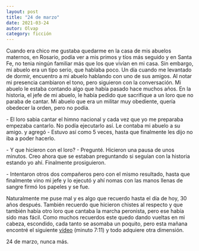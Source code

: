 ```yaml
---
layout: post
title: "24 de marzo"
date: 2021-03-24
autor: Olvap
category: ficción
---
```


Cuando era chico me gustaba quedarme en la casa de mis abuelos maternos, en
Rosario, podía ver a mis primos y tíos más seguido y en Santa Fe, no tenia
ningún familiar más que los que vivían en mi casa. Sin embargo, mi abuelo era
un tipo serio, que hablaba poco.  Un día cuando me levantado de dormir,
encuentro a mi abuelo hablando con uno de sus amigos. Al notar mi presencia
cambiaron el tono, pero siguieron con la conversación. Mi abuelo le estaba
contando algo que había pasado hace muchos años. En la historia, el jefe de mi
abuelo, le había pedido que sacrifique a un loro que no paraba de cantar. Mi
abuelo que era un militar muy obediente, quería obedecer la orden, pero no
podía.

\- El loro sabia cantar el himno nacional y cada vez que yo me preparaba
empezaba cantarlo. No podía ejecutarlo así.
Le contaba mi abuelo a su amigo. y agregó - Estuvo así como 5 veces, hasta que
finalmente les dijo no iba a poder hacerlo.

\- Y que hicieron con el loro? - Pregunté. Hicieron una pausa de unos minutos.
Creo ahora que se estaban preguntando si
seguían con la historia estando yo ahí. Finalmente prosiguieron.

\- Intentaron otros dos compañeros pero con el mismo resultado, hasta que
finalmente vino mi jefe y lo ejecutó y ahí
nomas con las manos llenas de sangre firmó los papeles y se fue.

Naturalmente me puse mal y es algo que recuerdo hasta el día de hoy, 30 años
después. También recuerdo que hicieron chistes al respecto y que también había
otro loro que cantaba la marcha peronista, pero ese había sido mas fácil. Como
muchos recuerdos este quedo dando vueltas en mi cabeza, escondido, cada tanto
se asomaba un poquito, pero esta mañana encontré el siguiente
[vídeo](https://youtu.be/Xd4AfRJf5w4?t=431) (minuto 7:11) y todo adquiere otra
dimensión.

24 de marzo, nunca más.
